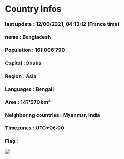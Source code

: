 # Country  Infos
### last update : 12/06/2021, 04:13:12 (France time)

### name : Bangladesh
### Population : 161'006'790
### Capital : Dhaka
### Region : Asia
### Languages : Bengali
### Area : 147'570 km²
### Neighboring countries : Myanmar, India
### Timezones : UTC+06:00

### Flag :
![](https://restcountries.eu/data/bgd.svg)